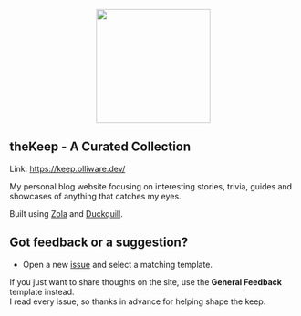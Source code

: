<p align="center">
  <img src="https://github.com/user-attachments/assets/15d0d062-a25c-4d02-a7dd-82fb6c9951c2" width="200" />
</p>

## theKeep - A Curated Collection

Link: https://keep.olliware.dev/

My personal blog website focusing on interesting stories, trivia, guides and showcases of anything that catches my eyes.

Built using [Zola](https://www.getzola.org/) and [Duckquill](https://www.getzola.org/themes/duckquill/).

## Got feedback or a suggestion?

- Open a new [issue](https://github.com/OlliWare/theKeep/issues) and select a matching template.

If you just want to share thoughts on the site, use the **General Feedback** template instead.  
I read every issue, so thanks in advance for helping shape the keep.
